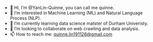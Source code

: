- 👋 Hi, I’m @YanLin-Quinne, you can call me quinne.
- 👀 I’m interested in Machine Learning (ML) and Natural Language Process (NLP).
- 🌱 I’m currently learning data science matster of Durham Univeristy.
- 💞️ I’m looking to collaborate on web crawling and data analysis.
- 📫 How to reach me: quinne.lin191126@gmail.com

<!---
YanLin-Quinne/YanLin-Quinne is a ✨ special ✨ repository because its `README.md` (this file) appears on your GitHub profile.
You can click the Preview link to take a look at your changes.
--->
